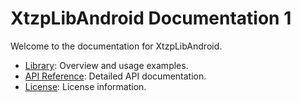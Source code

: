 # XtzpLibAndroid Documentation 1

Welcome to the documentation for XtzpLibAndroid.

- [Library](library.md): Overview and usage examples.
- [API Reference](api.md): Detailed API documentation.
- [License](license.md): License information.
